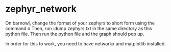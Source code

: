 # zephyr_network
On barnowl, change the format of your zephyrs to short form using the command
o
Then, run 
:dump zephyrs.txt
in the same directory as this python file. Then run the python file and the graph should pop up.

In order for this to work, you need to have networkx and matplotlib installed.

